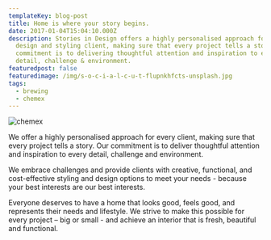 ```yaml
---
templateKey: blog-post
title: Home is where your story begins.
date: 2017-01-04T15:04:10.000Z
description: Stories in Design offers a highly personalised approach for every
  design and styling client, making sure that every project tells a story. Our
  commitment is to delivering thoughtful attention and inspiration to every
  detail, challenge & environment.
featuredpost: false
featuredimage: /img/s-o-c-i-a-l-c-u-t-flupnkhfcts-unsplash.jpg
tags:
  - brewing
  - chemex
---
```

![chemex](/img/s-o-c-i-a-l-c-u-t-flupnkhfcts-unsplash.jpg)

We offer a highly personalised approach for every client, making sure that every project tells a story. Our commitment is to deliver thoughtful attention and inspiration to every detail, challenge and environment.

We embrace challenges and provide clients with creative, functional, and cost-effective styling and design options to meet your needs - because your best interests are our best interests. 

Everyone deserves to have a home that looks good, feels good, and represents their needs and lifestyle. We strive to make this possible for every project – big or small - and achieve an interior that is fresh, beautiful and functional.